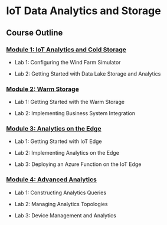# **IoT Data Analytics and Storage**

## **Course Outline**

### **[Module 1: IoT Analytics and Cold Storage](https://docs.google.com/document/d/1Z5dXH-K4fzDkE-DM8WgbabNAQ1xwCY9ZDKFh-N6X8U0/edit?usp=sharing)**

* Lab 1: Configuring the Wind Farm Simulator

* Lab 2: Getting Started with Data Lake Storage and Analytics


### **[Module 2: Warm Storage](https://docs.google.com/document/d/1J8r0932uneDMixeOjJ4SLtPrI6ziCTYcuS_80DcTTM0/edit?usp=sharing)**

* Lab 1: Getting Started with the Warm Storage

* Lab 2: Implementing Business System Integration


### **[Module 3: Analytics on the Edge]()**

* Lab 1: Getting Started with IoT Edge

* Lab 2: Implementing Analytics on the Edge

* Lab 3: Deploying an Azure Function on the IoT Edge


### **[Module 4: Advanced Analytics]()**

* Lab 1: Constructing Analytics Queries

* Lab 2: Managing Analytics Topologies

* Lab 3: Device Management and Analytics
